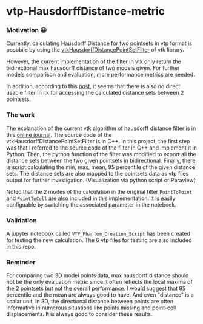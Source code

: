 # vtp-HausdorffDistance-metric
 
### Motivation :grinning:

Currently, calculating Hausdorff Distance for two pointsets in vtp format is posbbile by using the [vtkHausdorffDistancePointSetFilter](https://vtk.org/doc/nightly/html/classvtkHausdorffDistancePointSetFilter.html) of vtk library.

However, the current implementation of the filter in vtk only return the bidirectional max hausdorff distance of two models given.
For further models comparison and evaluation, more performance metrics are needed.

In addition, according to this [post](https://discourse.itk.org/t/computing-95-hausdorff-distance/3832), it seems that there is also no direct usable filter in itk for accessing the calculated distance sets between 2 pointsets.

### The work

The explanation of the current vtk algorithm of hausdorff distance filter is in this [online journal](https://www.vtkjournal.org/browse/publication/839).
The source code of the vtkHausdorffDistancePointSetFilter is in C++.
In this project, the first step was that I referred to the source code of the filter in C++ and implement it in Python.
Then, the python function of the filter was modified to export all the distance sets between the two given pointsets in bidirectional.
Finally, there is script calculating the min, max, mean, 95 percentile of the given distance sets.
The distance sets are also mapped to the pointsets data as vtp files output for further investigation. (Visualization via python script or Paraview)

Noted that the 2 modes of the calculation in the original filter `PointToPoint` and `PointToCell` are also included in this implementation. It is easily configuable by switching the associated parameter in the notebook.

### Validation
A jupyter notebook called `VTP_Phantom_Creation_Script` has been created for testing the new calculation. The 6 vtp files for testing are also included in this repo.

### Reminder
For comparing two 3D model points data, max hausdorff distance should not be the only evaluation metric since it often reflects the local maxima of the 2 pointsets but not the overall performance. I would suggest that 95 percentile and the mean are always good to have. And even "distance" is a scalar unit, in 3D, the directional distance between points are often informative in numerous situations like points missing and point-cell displacements. It is always good to consider these results.
